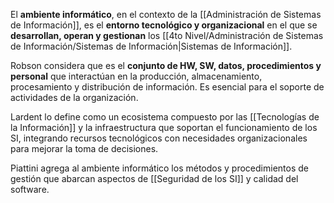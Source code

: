 El **ambiente informático**, en el contexto de la [[Administración de Sistemas de Información]], es el **entorno tecnológico y organizacional** en el que se **desarrollan, operan y gestionan** los [[4to Nivel/Administración de Sistemas de Información/Sistemas de Información|Sistemas de Información]].

Robson considera que es el **conjunto de HW, SW, datos, procedimientos y personal** que interactúan en la producción, almacenamiento, procesamiento y distribución de información. Es esencial para el soporte de actividades de la organización.

Lardent lo define como un ecosistema compuesto por las [[Tecnologías de la Información]] y la infraestructura que soportan el funcionamiento de los SI, integrando recursos tecnológicos con necesidades organizacionales para mejorar la toma de decisiones.

Piattini agrega al ambiente informático los métodos y procedimientos de gestión que abarcan aspectos de [[Seguridad de los SI]] y calidad del software.
